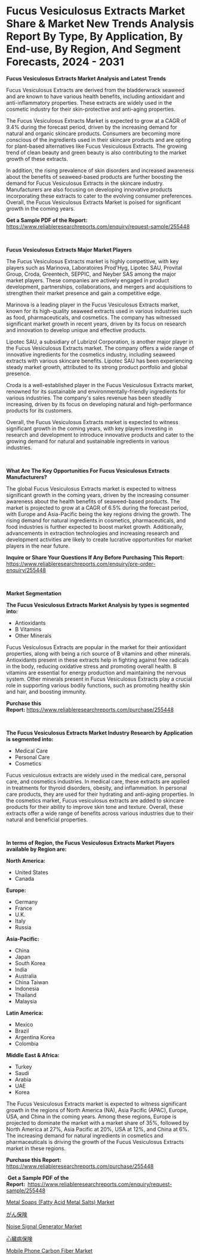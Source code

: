 <p><h1>Fucus Vesiculosus Extracts Market Share & Market New Trends Analysis Report By Type, By Application, By End-use, By Region, And Segment Forecasts, 2024 - 2031</h1></p><p><strong>Fucus Vesiculosus Extracts Market Analysis and Latest Trends</strong></p>
<p><p>Fucus Vesiculosus Extracts are derived from the bladderwrack seaweed and are known to have various health benefits, including antioxidant and anti-inflammatory properties. These extracts are widely used in the cosmetic industry for their skin-protective and anti-aging properties.</p><p>The Fucus Vesiculosus Extracts Market is expected to grow at a CAGR of 9.4% during the forecast period, driven by the increasing demand for natural and organic skincare products. Consumers are becoming more conscious of the ingredients used in their skincare products and are opting for plant-based alternatives like Fucus Vesiculosus Extracts. The growing trend of clean beauty and green beauty is also contributing to the market growth of these extracts.</p><p>In addition, the rising prevalence of skin disorders and increased awareness about the benefits of seaweed-based products are further boosting the demand for Fucus Vesiculosus Extracts in the skincare industry. Manufacturers are also focusing on developing innovative products incorporating these extracts to cater to the evolving consumer preferences. Overall, the Fucus Vesiculosus Extracts Market is poised for significant growth in the coming years.</p></p>
<p><strong>Get a Sample PDF of the Report:&nbsp;</strong> <a href="https://www.reliableresearchreports.com/enquiry/request-sample/255448">https://www.reliableresearchreports.com/enquiry/request-sample/255448</a></p>
<p>&nbsp;</p>
<p><strong>Fucus Vesiculosus Extracts Major Market Players</strong></p>
<p><p>The Fucus Vesiculosus Extracts market is highly competitive, with key players such as Marinova, Laboratoires Prod'Hyg, Lipotec SAU, Provital Group, Croda, Greentech, SEPPIC, and Neyber SAS among the major market players. These companies are actively engaged in product development, partnerships, collaborations, and mergers and acquisitions to strengthen their market presence and gain a competitive edge.</p><p>Marinova is a leading player in the Fucus Vesiculosus Extracts market, known for its high-quality seaweed extracts used in various industries such as food, pharmaceuticals, and cosmetics. The company has witnessed significant market growth in recent years, driven by its focus on research and innovation to develop unique and effective products.</p><p>Lipotec SAU, a subsidiary of Lubrizol Corporation, is another major player in the Fucus Vesiculosus Extracts market. The company offers a wide range of innovative ingredients for the cosmetics industry, including seaweed extracts with various skincare benefits. Lipotec SAU has been experiencing steady market growth, attributed to its strong product portfolio and global presence.</p><p>Croda is a well-established player in the Fucus Vesiculosus Extracts market, renowned for its sustainable and environmentally-friendly ingredients for various industries. The company's sales revenue has been steadily increasing, driven by its focus on developing natural and high-performance products for its customers.</p><p>Overall, the Fucus Vesiculosus Extracts market is expected to witness significant growth in the coming years, with key players investing in research and development to introduce innovative products and cater to the growing demand for natural and sustainable ingredients in various industries.</p></p>
<p>&nbsp;</p>
<p><strong>What Are The Key Opportunities For Fucus Vesiculosus Extracts Manufacturers?</strong></p>
<p><p>The global Fucus Vesiculosus Extracts market is expected to witness significant growth in the coming years, driven by the increasing consumer awareness about the health benefits of seaweed-based products. The market is projected to grow at a CAGR of 6.5% during the forecast period, with Europe and Asia-Pacific being the key regions driving the growth. The rising demand for natural ingredients in cosmetics, pharmaceuticals, and food industries is further expected to boost market growth. Additionally, advancements in extraction technologies and increasing research and development activities are likely to create lucrative opportunities for market players in the near future.</p></p>
<p><strong>Inquire or Share Your Questions If Any Before Purchasing This Report:</strong> <a href="https://www.reliableresearchreports.com/enquiry/pre-order-enquiry/255448">https://www.reliableresearchreports.com/enquiry/pre-order-enquiry/255448</a></p>
<p>&nbsp;</p>
<p><strong>Market Segmentation</strong></p>
<p><strong>The Fucus Vesiculosus Extracts Market Analysis by types is segmented into:</strong></p>
<p><ul><li>Antioxidants</li><li>B Vitamins</li><li>Other Minerals</li></ul></p>
<p><p>Fucus Vesiculosus Extracts are popular in the market for their antioxidant properties, along with being a rich source of B vitamins and other minerals. Antioxidants present in these extracts help in fighting against free radicals in the body, reducing oxidative stress and promoting overall health. B vitamins are essential for energy production and maintaining the nervous system. Other minerals present in Fucus Vesiculosus Extracts play a crucial role in supporting various bodily functions, such as promoting healthy skin and hair, and boosting immunity.</p></p>
<p><strong>Purchase this Report:&nbsp;</strong><a href="https://www.reliableresearchreports.com/purchase/255448">https://www.reliableresearchreports.com/purchase/255448</a></p>
<p>&nbsp;</p>
<p><strong>The Fucus Vesiculosus Extracts Market Industry Research by Application is segmented into:</strong></p>
<p><ul><li>Medical Care</li><li>Personal Care</li><li>Cosmetics</li></ul></p>
<p><p>Fucus vesiculosus extracts are widely used in the medical care, personal care, and cosmetics industries. In medical care, these extracts are applied in treatments for thyroid disorders, obesity, and inflammation. In personal care products, they are used for their hydrating and anti-aging properties. In the cosmetics market, Fucus vesiculosus extracts are added to skincare products for their ability to improve skin tone and texture. Overall, these extracts offer a wide range of benefits across various industries due to their natural and beneficial properties.</p></p>
<p>&nbsp;</p>
<p><strong>In terms of Region, the Fucus Vesiculosus Extracts Market Players available by Region are:</strong></p>
<p>
    <p> <strong> North America: </strong>
        <ul>
            <li>United States</li>
            <li>Canada</li>
        </ul>
        </p> 
    <p> <strong> Europe: </strong>
        <ul>
            <li>Germany</li>
            <li>France</li>
            <li>U.K.</li>
            <li>Italy</li>
            <li>Russia</li>
        </ul>
        </p> 
    <p> <strong> Asia-Pacific: </strong>
        <ul>
            <li>China</li>
            <li>Japan</li>
            <li>South Korea</li>
            <li>India</li>
            <li>Australia</li>
            <li>China Taiwan</li>
            <li>Indonesia</li>
            <li>Thailand</li>
            <li>Malaysia</li>
        </ul>
        </p> 
    <p> <strong> Latin America: </strong>
        <ul>
            <li>Mexico</li>
            <li>Brazil</li>
            <li>Argentina Korea</li>
            <li>Colombia</li>
        </ul>
        </p> 
    <p> <strong> Middle East & Africa: </strong>
        <ul>
            <li>Turkey</li>
            <li>Saudi</li>
            <li>Arabia</li>
            <li>UAE</li>
            <li>Korea</li>
        </ul>
    </p>
    </p>
<p><p>The Fucus Vesiculosus Extracts market is expected to witness significant growth in the regions of North America (NA), Asia Pacific (APAC), Europe, USA, and China in the coming years. Among these regions, Europe is projected to dominate the market with a market share of 35%, followed by North America at 27%, Asia Pacific at 20%, USA at 12%, and China at 6%. The increasing demand for natural ingredients in cosmetics and pharmaceuticals is driving the growth of the Fucus Vesiculosus Extracts market in these regions.</p></p>
<p><strong>Purchase this Report: </strong><a href="https://www.reliableresearchreports.com/purchase/255448">https://www.reliableresearchreports.com/purchase/255448</a></p>
<p>&nbsp;<strong>Get a Sample PDF of the Report:&nbsp;&nbsp;</strong><a href="https://www.reliableresearchreports.com/enquiry/request-sample/255448">https://www.reliableresearchreports.com/enquiry/request-sample/255448</a></p>
<p><strong></strong></p>
<p><p><a href="https://view.publitas.com/reportprime-1/metal-soaps-fatty-acid-metal-salts-market-size-global-industry-overview-market-segmentation-and-forecast-2024-to-2031/">Metal Soaps (Fatty Acid Metal Salts) Market</a></p><p><a href="https://medium.com/@liamdavis60/%E3%81%8C%E3%82%93%E4%BF%9D%E9%99%BA%E5%B8%82%E5%A0%B4-2031%E5%B9%B4%E3%81%BE%E3%81%A7%E3%81%AE%E3%83%88%E3%83%AC%E3%83%B3%E3%83%89-%E4%BA%88%E6%B8%AC-%E7%AB%B6%E4%BA%89%E5%88%86%E6%9E%90-a23d9cb950af">がん保険</a></p><p><a href="https://meowing-canidae-761.notion.site/Noise-Signal-Generator-Market-Size-Growth-and-Forecast-from-2024-2031-6b0fd11f478940d191c41f3291f7d12e">Noise Signal Generator Market</a></p><p><a href="https://medium.com/@liamdavis60/%E5%BF%83%E8%87%93%E7%97%85%E4%BF%9D%E9%99%BA%E5%B8%82%E5%A0%B4%E3%81%AE%E8%A6%8F%E6%A8%A1%E3%81%AF-%E4%B8%96%E7%95%8C%E3%81%AE%E7%94%A3%E6%A5%AD%E3%81%AB%E3%81%8A%E3%81%91%E3%82%8B%E6%9C%80%E9%81%A9%E3%81%AA%E3%83%9E%E3%83%BC%E3%82%B1%E3%83%86%E3%82%A3%E3%83%B3%E3%82%B0%E3%83%81%E3%83%A3%E3%83%8D%E3%83%AB%E3%82%92%E6%98%8E%E3%82%89%E3%81%8B%E3%81%AB%E3%81%97%E3%81%BE%E3%81%99-567cc57a6d64">心臓病保険</a></p><p><a href="https://view.publitas.com/reportprime-1/mobile-phone-carbon-fiber-market-provides-detailed-segmentation-of-this-market-based-on-type-application-and-region-and-forecast-for-the-period-from-2024-2031/">Mobile Phone Carbon Fiber Market</a></p></p>